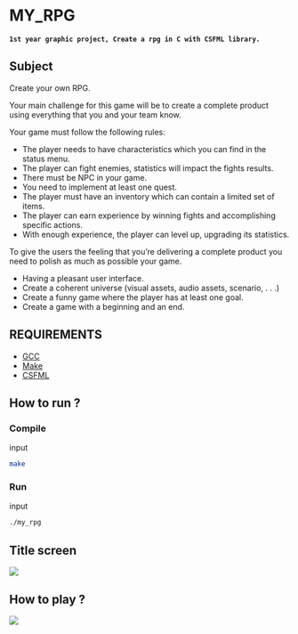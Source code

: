 # MY_RPG
**`1st year graphic project, Create a rpg in C with CSFML library.`**

## Subject

Create your own RPG.

Your main challenge for this game will be to create a complete product using everything that you and your
team know.

Your game must follow the following rules:
- The player needs to have characteristics which you can find in the status menu.
- The player can fight enemies, statistics will impact the fights results.
- There must be NPC in your game.
- You need to implement at least one quest.
- The player must have an inventory which can contain a limited set of items.
- The player can earn experience by winning fights and accomplishing specific actions.
- With enough experience, the player can level up, upgrading its statistics.

To give the users the feeling that you’re delivering a complete product you need to polish as much as possible
your game.

- Having a pleasant user interface.
- Create a coherent universe (visual assets, audio assets, scenario, . . .)
- Create a funny game where the player has at least one goal.
- Create a game with a beginning and an end.

## REQUIREMENTS

* [GCC](https://gcc.gnu.org/)
* [Make](https://www.gnu.org/software/make/)
* [CSFML](https://www.sfml-dev.org/download/csfml/)

## How to run ?

### Compile
input
```bash
make
```
### Run
input
```bash
./my_rpg
```

## Title screen
![](screenshot/game.png)

## How to play ?
![](screenshot/how_to_play.png)
